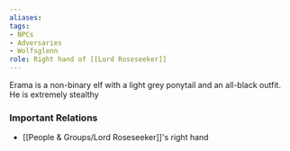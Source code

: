 ```yaml
---
aliases: 
tags: 
- NPCs
- Adversaries
- Wolfsglenn
role: Right hand of [[Lord Roseseeker]]
---
```


Erama is a non-binary elf with a light grey ponytail and an all-black outfit. He is extremely stealthy

### Important Relations
- [[People & Groups/Lord Roseseeker]]'s right hand